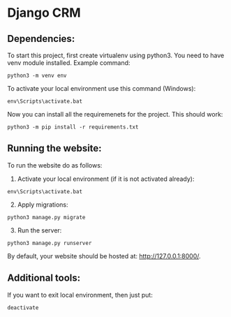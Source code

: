 # Django CRM

## Dependencies:

To start this project, first create virtualenv using python3. You need to have venv module installed. Example command:

```
python3 -m venv env
```

To activate your local environment use this command (Windows):

```
env\Scripts\activate.bat
```

Now you can install all the requiremenets for the project. This should work:

```
python3 -m pip install -r requirements.txt
```

## Running the website:

To run the website do as follows:

1) Activate your local environment (if it is not activated already):

```
env\Scripts\activate.bat
```

2) Apply migrations:

```
python3 manage.py migrate
```

3) Run the server:

```
python3 manage.py runserver
```

By default, your website should be hosted at: http://127.0.0.1:8000/.


## Additional tools:

If you want to exit local environment, then just put:

```
deactivate
```
